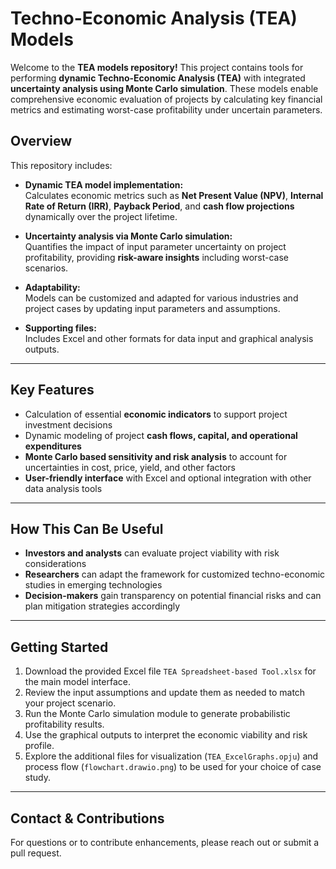 # Techno-Economic Analysis (TEA) Models

Welcome to the **TEA models repository!** This project contains tools for performing **dynamic Techno-Economic Analysis (TEA)** with integrated **uncertainty analysis using Monte Carlo simulation**. These models enable comprehensive economic evaluation of projects by calculating key financial metrics and estimating worst-case profitability under uncertain parameters.


## Overview
This repository includes:

- **Dynamic TEA model implementation:**  
  Calculates economic metrics such as **Net Present Value (NPV)**, **Internal Rate of Return (IRR)**, **Payback Period**, and **cash flow projections** dynamically over the project lifetime.

- **Uncertainty analysis via Monte Carlo simulation:**  
  Quantifies the impact of input parameter uncertainty on project profitability, providing **risk-aware insights** including worst-case scenarios.

- **Adaptability:**  
  Models can be customized and adapted for various industries and project cases by updating input parameters and assumptions.

- **Supporting files:**  
  Includes Excel and other formats for data input and graphical analysis outputs.

---

## Key Features

- Calculation of essential **economic indicators** to support project investment decisions  
- Dynamic modeling of project **cash flows, capital, and operational expenditures**  
- **Monte Carlo based sensitivity and risk analysis** to account for uncertainties in cost, price, yield, and other factors  
- **User-friendly interface** with Excel and optional integration with other data analysis tools

---

## How This Can Be Useful

- **Investors and analysts** can evaluate project viability with risk considerations  
- **Researchers** can adapt the framework for customized techno-economic studies in emerging technologies  
- **Decision-makers** gain transparency on potential financial risks and can plan mitigation strategies accordingly

---

## Getting Started

1. Download the provided Excel file `TEA Spreadsheet-based Tool.xlsx` for the main model interface.  
2. Review the input assumptions and update them as needed to match your project scenario.  
3. Run the Monte Carlo simulation module to generate probabilistic profitability results.  
4. Use the graphical outputs to interpret the economic viability and risk profile.  
5. Explore the additional files for visualization (`TEA_ExcelGraphs.opju`) and process flow (`flowchart.drawio.png`) to be used for your choice of case study.

---

## Contact & Contributions

For questions or to contribute enhancements, please reach out or submit a pull request.
